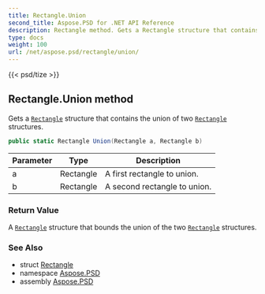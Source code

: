 ```yaml
---
title: Rectangle.Union
second_title: Aspose.PSD for .NET API Reference
description: Rectangle method. Gets a Rectangle structure that contains the union of two Rectangle structures
type: docs
weight: 100
url: /net/aspose.psd/rectangle/union/
---
```

{{< psd/tize >}}
## Rectangle.Union method

Gets a [`Rectangle`](../) structure that contains the union of two [`Rectangle`](../) structures.

```csharp
public static Rectangle Union(Rectangle a, Rectangle b)
```

| Parameter | Type | Description |
| --- | --- | --- |
| a | Rectangle | A first rectangle to union. |
| b | Rectangle | A second rectangle to union. |

### Return Value

A [`Rectangle`](../) structure that bounds the union of the two [`Rectangle`](../) structures.

### See Also

* struct [Rectangle](../)
* namespace [Aspose.PSD](../../../aspose.psd/)
* assembly [Aspose.PSD](../../../)


